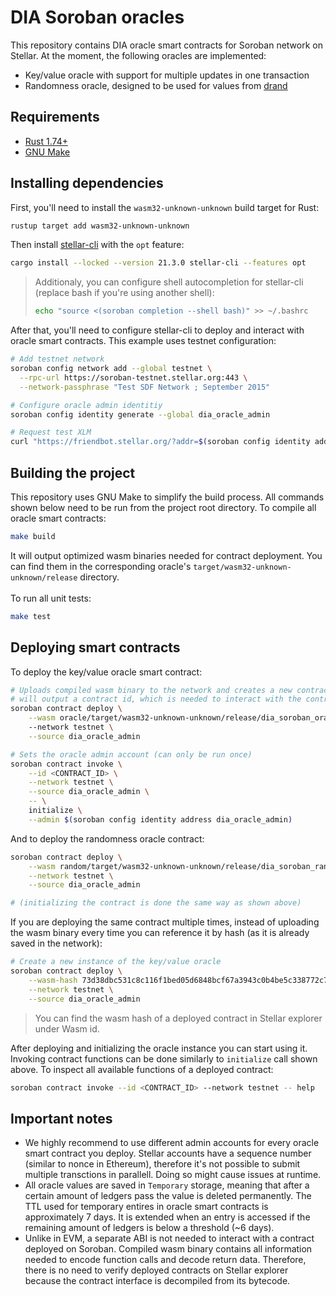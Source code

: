 # DIA Soroban oracles

This repository contains DIA oracle smart contracts for Soroban network on Stellar. At the moment, the following oracles are implemented:

- Key/value oracle with support for multiple updates in one transaction
- Randomness oracle, designed to be used for values from [drand](https://drand.love/)

## Requirements

- [Rust 1.74+](https://www.rust-lang.org/tools/install)
- [GNU Make](https://www.gnu.org/software/make)

## Installing dependencies

First, you'll need to install the `wasm32-unknown-unknown` build target for Rust:

```sh
rustup target add wasm32-unknown-unknown
```

Then install [stellar-cli](https://github.com/stellar/stellar-cli) with the `opt` feature:

```sh
cargo install --locked --version 21.3.0 stellar-cli --features opt
```

> Additionaly, you can configure shell autocompletion for stellar-cli (replace bash if you're using another shell):
>
> ```sh
> echo "source <(soroban completion --shell bash)" >> ~/.bashrc
> ```

After that, you'll need to configure stellar-cli to deploy and interact with oracle smart contracts. This example uses testnet configuration:

```sh
# Add testnet network
soroban config network add --global testnet \
  --rpc-url https://soroban-testnet.stellar.org:443 \
  --network-passphrase "Test SDF Network ; September 2015"

# Configure oracle admin identitiy
soroban config identity generate --global dia_oracle_admin

# Request test XLM
curl "https://friendbot.stellar.org/?addr=$(soroban config identity address dia_oracle_admin)"
```

## Building the project

This repository uses GNU Make to simplify the build process. All commands shown below need to be run from the project root directory. To compile all oracle smart contracts:

```sh
make build
```

It will output optimized wasm binaries needed for contract deployment. You can find them in the corresponding oracle's `target/wasm32-unknown-unknown/release` directory.
<br>
<br>
To run all unit tests:

```sh
make test
```

## Deploying smart contracts

To deploy the key/value oracle smart contract:

```sh
# Uploads compiled wasm binary to the network and creates a new contract instance. This command
# will output a contract id, which is needed to interact with the contract later.
soroban contract deploy \
    --wasm oracle/target/wasm32-unknown-unknown/release/dia_soroban_oracle.optimized.wasm
    --network testnet \
    --source dia_oracle_admin

# Sets the oracle admin account (can only be run once)
soroban contract invoke \
    --id <CONTRACT_ID> \
    --network testnet \
    --source dia_oracle_admin \
    -- \
    initialize \
    --admin $(soroban config identity address dia_oracle_admin)
```

And to deploy the randomness oracle contract:

```sh
soroban contract deploy \
    --wasm random/target/wasm32-unknown-unknown/release/dia_soroban_random_oracle.optimized.wasm \
    --network testnet \
    --source dia_oracle_admin

# (initializing the contract is done the same way as shown above)
```

If you are deploying the same contract multiple times, instead of uploading the wasm binary every time you can reference it by hash (as it is already saved in the network):

```sh
# Create a new instance of the key/value oracle
soroban contract deploy \
    --wasm-hash 73d38dbc531c8c116f1bed05d6848bcf67a3943c0b4be5c338772c73153af1e0 \
    --network testnet \
    --source dia_oracle_admin
```

> You can find the wasm hash of a deployed contract in Stellar explorer under Wasm id.

After deploying and initializing the oracle instance you can start using it. Invoking contract functions can be done similarly to `initialize` call shown above. To inspect all available functions of a deployed contract:

```sh
soroban contract invoke --id <CONTRACT_ID> --network testnet -- help
```

## Important notes

- We highly recommend to use different admin accounts for every oracle smart contract you deploy. Stellar accounts have a sequence number (similar to nonce in Ethereum), therefore it's not possible to submit multiple transctions in parallell. Doing so might cause issues at runtime.
- All oracle values are saved in `Temporary` storage, meaning that after a certain amount of ledgers pass the value is deleted permanently. The TTL used for temporary entires in oracle smart contracts is approximately 7 days. It is extended when an entry is accessed if the remaining amount of ledgers is below a threshold (~6 days).
- Unlike in EVM, a separate ABI is not needed to interact with a contract deployed on Soroban. Compiled wasm binary contains all information needed to encode function calls and decode return data. Therefore, there is no need to verify deployed contracts on Stellar explorer because the contract interface is decompiled from its bytecode.
